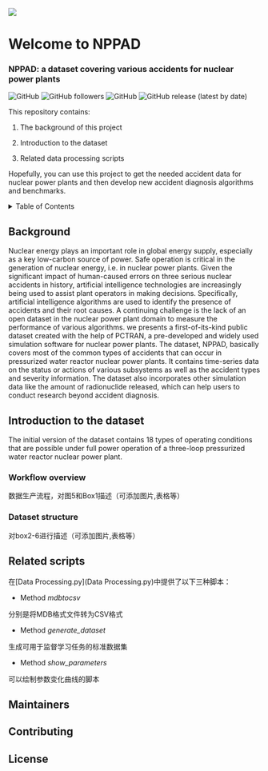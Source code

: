 ![](https://github.com/qiben-jy/NuclearPowerPlantAccidentData/blob/5ad5c50f6b178dd517378fd16b71f91bf9795b3e/LOGO.png)
# Welcome to NPPAD
### NPPAD: a dataset covering various accidents for nuclear power plants

![GitHub](https://img.shields.io/github/languages/count/qiben-jy/NuclearPowerPlantAccidentData)
![GitHub followers](https://img.shields.io/github/followers/qiben-jy?style=social)
![GitHub](https://img.shields.io/github/watchers/qiben-jy/NuclearPowerPlantAccidentData?style=social)
![GitHub release (latest by date)](https://img.shields.io/github/v/release/qiben-jy/NuclearPowerPlantAccidentData)

This repository contains:

1. The background of this project

2. Introduction to the dataset

3. Related data processing scripts

Hopefully, you can use this project to get the needed accident data for nuclear power plants and then develop new accident diagnosis algorithms and benchmarks.

[//]: # (## Table of Contents)

[//]: # (- [Background]&#40;#Background&#41;)

[//]: # (- [Dataset]&#40;#Dataset&#41;)

[//]: # (  - [Workflow overview]&#40;#Workflow overview&#41;)

[//]: # (  - [Dataset structure]&#40;#Dataset structure&#41;)

[//]: # (- [Scripts]&#40;#Scripts&#41;)

[//]: # (  - [Method "mdbtocsv"]&#40;#Method "mdbtocsv"&#41;)

[//]: # (  - [Method "generate_dataset"]&#40;#Method "generate_dataset"&#41;)

[//]: # (  - [Method "show_parameters"]&#40;#Method "show_parameters"&#41;)

[//]: # (- [Maintainers]&#40;#Maintainers&#41;)

[//]: # (- [Contributing]&#40;#Contributing&#41;)

[//]: # (- [License]&#40;#License&#41;)

<details>
  <summary>Table of Contents</summary>
  <ol>
    <li>
      <a href="#Background">Background</a>
    </li>
    <li>
      <a href="#Introduction to the dataset">Introduction to the dataset</a>
      <ul>
        <li><a href="#Workflow overview">Workflow overview</a></li>
        <li><a href="#Dataset structure">Dataset structure</a></li>
      </ul>
    </li>
    <li><a href="#Related scripts">Related scripts</a>
    </li>
    <li><a href="#Maintainers">Maintainers</a></li>
    <li><a href="#Contributing">Contributing</a></li>
    <li><a href="#License">License</a></li>
  </ol>
</details>

## Background
Nuclear energy plays an important role in global energy supply, especially as a key low-carbon source of power. Safe operation is critical in the generation of nuclear energy, i.e. in nuclear power plants. Given the significant impact of human-caused errors on three serious nuclear accidents in history, artificial intelligence technologies are increasingly being used to assist plant operators in making decisions. Specifically, artificial intelligence algorithms are used to identify the presence of accidents and their root causes. A continuing challenge is the lack of an open dataset in the nuclear power plant domain to measure the performance of various algorithms. we presents a first-of-its-kind public dataset created with the help of PCTRAN, a pre-developed and widely used simulation software for nuclear power plants. The dataset, NPPAD, basically covers most of the common types of accidents that can occur in pressurized water reactor nuclear power plants. It contains time-series data on the status or actions of various subsystems as well as the accident types and severity information. The dataset also incorporates other simulation data like the amount of radionuclide released, which can help users to conduct research beyond accident diagnosis.

## Introduction to the dataset
The initial version of the dataset contains 18 types of operating conditions that are possible under full power operation of a three-loop pressurized water reactor nuclear power plant.
### Workflow overview
数据生产流程，对图5和Box1描述（可添加图片,表格等）
### Dataset structure
对box2-6进行描述（可添加图片,表格等）
## Related scripts
在[Data Processing.py](Data Processing.py)中提供了以下三种脚本：

- Method *mdbtocsv*

分别是将MDB格式文件转为CSV格式
- Method *generate_dataset*

生成可用于监督学习任务的标准数据集

- Method *show_parameters*

可以绘制参数变化曲线的脚本

## Maintainers

## Contributing

## License
